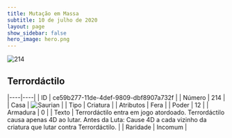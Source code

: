 ```yaml
---
title: Mutação em Massa
subtitle: 10 de julho de 2020
layout: page
show_sidebar: false
hero_image: hero.png
---
```


![214](https://cdn.keyforgegame.com/media/card_front/pt/479_214_M7MJM2VRCMRW_pt.png)

## Terrordáctilo

|----|----|
| ID | ce59b277-11de-4def-9809-dbf8907a732f |
| Número | 214 |
| Casa | ![Saurian](https://archonarcana.com/images/thumb/9/9e/Saurian_P.png/22px-Saurian_P.png "Sauro") |
| Tipo | Criatura |
| Atributos | Fera |
| Poder | 12 |
| Armadura | 0 |
| Texto | Terrordáctilo entra em jogo atordoado. Terrordáctilo causa apenas 4D ao lutar. Antes da Luta: Cause 4D a cada vizinho  da criatura que lutar contra Terrordáctilo. |
| Raridade | Incomum |
